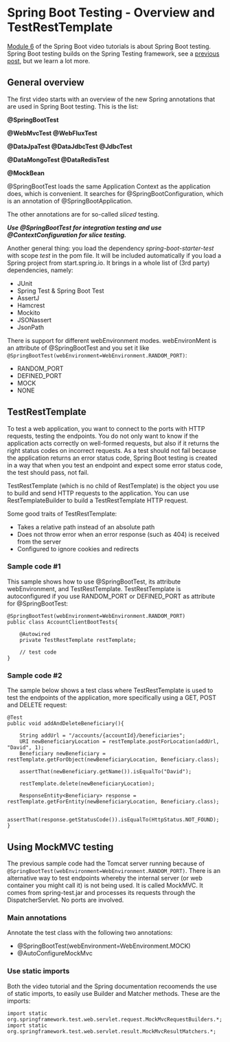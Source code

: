 # Spring Boot Testing - Overview and TestRestTemplate

[Module 6](https://spring.academy/courses/spring-boot/lessons/spring-boot-testing-intro) of the Spring Boot video tutorials is about Spring Boot testing. Spring Boot testing builds on the Spring Testing framework, see a [previous post](https://github.com/GeertJan-Kuip/GeertJan-Kuip.github.io/blob/main/_posts/2025-06-29-spring-exam-testing.md), but we learn a lot more. 


## General overview

The first video starts with an overview of the new Spring annotations that are used in Spring Boot testing. This is the list:

**@SpringBootTest**

**@WebMvcTest @WebFluxTest**

**@DataJpaTest @DataJdbcTest @JdbcTest**

**@DataMongoTest @DataRedisTest**

**@MockBean**

@SpringBootTest loads the same Application Context as the application does, which is convenient. It searches for @SpringBootConfiguration, which is an annotation of @SpringBootApplication. 

The other annotations are for so-called _sliced_ testing.

_**Use @SpringBootTest for integration testing and use @ContextConfiguration for slice testing.**_

Another general thing: you load the dependency _spring-boot-starter-test_ with scope _test_ in the pom file. It will be included automatically if you load a Spring project from start.spring.io. It brings in a whole list of (3rd party) dependencies, namely:

- JUnit
- Spring Test & Spring Boot Test
- AssertJ
- Hamcrest
- Mockito
- JSONassert
- JsonPath

There is support for different webEnvironment modes. webEnvironMent is an attribute of @SpringBootTest and you set it like `@SpringBootTest(webEnvironment=WebEnvironment.RANDOM_PORT)`:

- RANDOM_PORT
- DEFINED_PORT
- MOCK
- NONE

## TestRestTemplate

To test a web application, you want to connect to the ports with HTTP requests, testing the endpoints. You do not only want to know if the application acts correctly on well-formed requests, but also if it returns the right status codes on incorrect requests. As a test should not fail because the application returns an error status code, Spring Boot testing is created in a way that when you test an endpoint and expect some error status code, the test should pass, not fail.

TestRestTemplate (which is no child of RestTemplate) is the object you use to build and send HTTP requests to the application. You can use RestTemplateBuilder to build a TestRestTemplate HTTP request. 

Some good traits of TestRestTemplate:

- Takes a relative path instead of an absolute path
- Does not throw error when an error response (such as 404) is received from the server
- Configured to ignore cookies and redirects

### Sample code #1

This sample shows how to use @SpringBootTest, its attribute webEnvironment, and TestRestTemplate. TestRestTemplate is autoconfigured if you use RANDOM_PORT or DEFINED_PORT as attribute for @SpringBootTest:

```
@SpringBootTest(webEnvironment=WebEnvironment.RANDOM_PORT)
public class AccountClientBootTests{

	@Autowired
	private TestRestTemplate restTemplate; 

	// test code
}
```

### Sample code #2

The sample below shows a test class where TestRestTemplate is used to test the endpoints of the application, more specifically using a GET, POST and DELETE request:

```
@Test
public void addAndDeleteBeneficiary(){

	String addUrl = "/accounts/{accountId}/beneficiaries";
	URI newBeneficiaryLocation = restTemplate.postForLocation(addUrl, "David", 1);
	Beneficiary newBeneficiary = restTemplate.getForObject(newBeneficiaryLocation, Beneficiary.class);
	
	assertThat(newBeneficiary.getName()).isEqualTo("David");

	restTemplate.delete(newBeneficiaryLocation);

	ResponseEntity<Beneficiary> response = restTemplate.getForEntity(newBeneficiaryLocation, Beneficiary.class);

	assertThat(response.getStatusCode()).isEqualTo(HttpStatus.NOT_FOUND);
}
```

## Using MockMVC testing

The previous sample code had the Tomcat server running because of `@SpringBootTest(webEnvironment=WebEnvironment.RANDOM_PORT)`. There is an alternative way to test endpoints whereby the internal server (or web container you might call it) is not being used. It is called MockMVC. It comes from spring-test.jar and processes its requests through the DispatcherServlet. No ports are involved.

### Main annotations

Annotate the test class with the following two annotations:

- @SpringBootTest(webEnvironment=WebEnvironment.MOCK)
- @AutoConfigureMockMvc

### Use static imports

Both the video tutorial and the Spring documentation recoomends the use of static imports, to easily use Builder and Matcher methods. These are the imports:

```
import static org.springframework.test.web.servlet.request.MockMvcRequestBuilders.*;
import static org.springframework.test.web.servlet.result.MockMvcResultMatchers.*;
```



 


